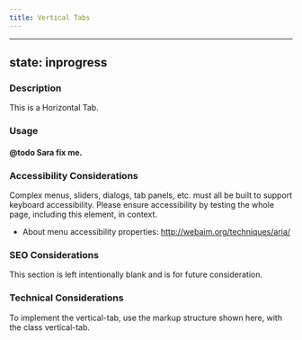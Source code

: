 ```yaml
--- 
title: Vertical Tabs 
---
```


---
state: inprogress
---

### Description
This is a Horizontal Tab.

### Usage
#### @todo Sara fix me.

### Accessibility Considerations
Complex menus, sliders, dialogs, tab panels, etc. must all be built to support keyboard accessibility. Please ensure accessibility by testing the whole page, including this element, in context.

* About menu accessibility properties: http://webaim.org/techniques/aria/

### SEO Considerations
This section is left intentionally blank and is for future consideration.

### Technical Considerations
To implement the vertical-tab, use the markup structure shown here, with the class vertical-tab.
